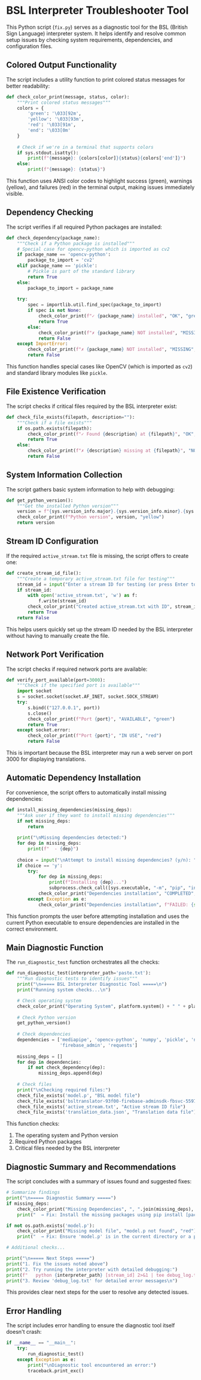 # BSL Interpreter Troubleshooter Tool

This Python script (`fix.py`) serves as a diagnostic tool for the BSL (British Sign Language) interpreter system. It helps identify and resolve common setup issues by checking system requirements, dependencies, and configuration files.

## Colored Output Functionality

The script includes a utility function to print colored status messages for better readability:

```python
def check_color_print(message, status, color):
    """Print colored status messages"""
    colors = {
        'green': '\033[92m',
        'yellow': '\033[93m',
        'red': '\033[91m',
        'end': '\033[0m'
    }
    
    # Check if we're in a terminal that supports colors
    if sys.stdout.isatty():
        print(f"{message}: {colors[color]}{status}{colors['end']}")
    else:
        print(f"{message}: {status}")
```

This function uses ANSI color codes to highlight success (green), warnings (yellow), and failures (red) in the terminal output, making issues immediately visible.

## Dependency Checking

The script verifies if all required Python packages are installed:

```python
def check_dependency(package_name):
    """Check if a Python package is installed"""
    # Special case for opencv-python which is imported as cv2
    if package_name == 'opencv-python':
        package_to_import = 'cv2'
    elif package_name == 'pickle':
        # Pickle is part of the standard library
        return True
    else:
        package_to_import = package_name
    
    try:
        spec = importlib.util.find_spec(package_to_import)
        if spec is not None:
            check_color_print(f"✓ {package_name} installed", "OK", "green")
            return True
        else:
            check_color_print(f"✗ {package_name} NOT installed", "MISSING", "red")
            return False
    except ImportError:
        check_color_print(f"✗ {package_name} NOT installed", "MISSING", "red")
        return False
```

This function handles special cases like OpenCV (which is imported as `cv2`) and standard library modules like `pickle`.

## File Existence Verification

The script checks if critical files required by the BSL interpreter exist:

```python
def check_file_exists(filepath, description=""):
    """Check if a file exists"""
    if os.path.exists(filepath):
        check_color_print(f"✓ Found {description} at {filepath}", "OK", "green")
        return True
    else:
        check_color_print(f"✗ {description} missing at {filepath}", "NOT FOUND", "red")
        return False
```

## System Information Collection

The script gathers basic system information to help with debugging:

```python
def get_python_version():
    """Get the installed Python version"""
    version = f"{sys.version_info.major}.{sys.version_info.minor}.{sys.version_info.micro}"
    check_color_print(f"Python version", version, "yellow")
    return version
```

## Stream ID Configuration

If the required `active_stream.txt` file is missing, the script offers to create one:

```python
def create_stream_id_file():
    """Create a temporary active_stream.txt file for testing"""
    stream_id = input("Enter a stream ID for testing (or press Enter to skip): ").strip()
    if stream_id:
        with open('active_stream.txt', 'w') as f:
            f.write(stream_id)
        check_color_print("Created active_stream.txt with ID", stream_id, "green")
        return True
    return False
```

This helps users quickly set up the stream ID needed by the BSL interpreter without having to manually create the file.

## Network Port Verification

The script checks if required network ports are available:

```python
def verify_port_available(port=3000):
    """Check if the specified port is available"""
    import socket
    s = socket.socket(socket.AF_INET, socket.SOCK_STREAM)
    try:
        s.bind(("127.0.0.1", port))
        s.close()
        check_color_print(f"Port {port}", "AVAILABLE", "green")
        return True
    except socket.error:
        check_color_print(f"Port {port}", "IN USE", "red")
        return False
```

This is important because the BSL interpreter may run a web server on port 3000 for displaying translations.

## Automatic Dependency Installation

For convenience, the script offers to automatically install missing dependencies:

```python
def install_missing_dependencies(missing_deps):
    """Ask user if they want to install missing dependencies"""
    if not missing_deps:
        return
    
    print("\nMissing dependencies detected:")
    for dep in missing_deps:
        print(f"  - {dep}")
    
    choice = input("\nAttempt to install missing dependencies? (y/n): ").strip().lower()
    if choice == 'y':
        try:
            for dep in missing_deps:
                print(f"Installing {dep}...")
                subprocess.check_call([sys.executable, "-m", "pip", "install", dep])
            check_color_print("Dependencies installation", "COMPLETED", "green")
        except Exception as e:
            check_color_print("Dependencies installation", f"FAILED: {str(e)}", "red")
```

This function prompts the user before attempting installation and uses the current Python executable to ensure dependencies are installed in the correct environment.

## Main Diagnostic Function

The `run_diagnostic_test` function orchestrates all the checks:

```python
def run_diagnostic_test(interpreter_path='paste.txt'):
    """Run diagnostic tests to identify issues"""
    print("\n===== BSL Interpreter Diagnostic Tool =====\n")
    print("Running system checks...\n")

    # Check operating system
    check_color_print("Operating System", platform.system() + " " + platform.release(), "yellow")
    
    # Check Python version
    get_python_version()
    
    # Check dependencies
    dependencies = ['mediapipe', 'opencv-python', 'numpy', 'pickle', 'nltk', 
                    'firebase_admin', 'requests']
    
    missing_deps = []
    for dep in dependencies:
        if not check_dependency(dep):
            missing_deps.append(dep)
    
    # Check files
    print("\nChecking required files:")
    check_file_exists('model.p', "BSL model file")
    check_file_exists('bsltranslator-93f00-firebase-adminsdk-fbsvc-55978db132.json', "Firebase credentials")
    check_file_exists('active_stream.txt', "Active stream ID file")
    check_file_exists('translation_data.json', "Translation data file")
```

This function checks:
1. The operating system and Python version
2. Required Python packages
3. Critical files needed by the BSL interpreter

## Diagnostic Summary and Recommendations

The script concludes with a summary of issues found and suggested fixes:

```python
# Summarize findings
print("\n===== Diagnostic Summary =====")
if missing_deps:
    check_color_print("Missing Dependencies", ", ".join(missing_deps), "red")
    print("  → Fix: Install the missing packages using pip install [package_name]")

if not os.path.exists('model.p'):
    check_color_print("Missing model file", "model.p not found", "red")
    print("  → Fix: Ensure 'model.p' is in the current directory or a parent directory")

# Additional checks...

print("\n===== Next Steps =====")
print("1. Fix the issues noted above")
print("2. Try running the interpreter with detailed debugging:")
print(f"   python {interpreter_path} [stream_id] 2>&1 | tee debug_log.txt")
print("3. Review 'debug_log.txt' for detailed error messages\n")
```

This provides clear next steps for the user to resolve any detected issues.

## Error Handling

The script includes error handling to ensure the diagnostic tool itself doesn't crash:

```python
if __name__ == "__main__":
    try:
        run_diagnostic_test()
    except Exception as e:
        print("\nDiagnostic tool encountered an error:")
        traceback.print_exc()
```
